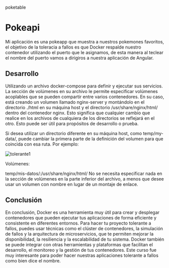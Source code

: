 poketable
# Pokeapi
Mi aplicación es una pokeapp que muestra a nuestros pokemones favoritos, el objetivo de la toleracia a fallos es que Docker respalde nuestro contenedor utilizando el puerto que le asignamos, de esta manera al teclear el nombre del puerto vamos a dirigiros a nuestra aplicación de Angular. 


## Desarrollo

Utilizando un archivo docker-compose para definir y ejecutar sus servicios. La sección de volúmenes en su archivo le permite especificar volúmenes acoplables que se pueden compartir entre varios contenedores. En su caso, está creando un volumen llamado nginx-server y montándolo en el directorio ./html en su máquina host y el directorio /usr/share/nginx/html/ dentro del contenedor nginx. Esto significa que cualquier cambio que realice en los archivos de cualquiera de los directorios se reflejará en el otro. Esto puede ser útil para propósitos de desarrollo o prueba.

Si desea utilizar un directorio diferente en su máquina host, como temp/my-data/, puede cambiar la primera parte de la definición del volumen para que coincida con esa ruta. Por ejemplo:



![tolerante1](https://github.com/srqsev/proyecto-tolerante/assets/11024621/647e37f9-30d4-4442-972e-e42da4be3ecc)






Volúmenes:

temp/mis-datos/:/usr/share/nginx/html/
No se necesita especificar nada en la sección de volúmenes en la parte inferior del archivo, a menos que desee usar un volumen con nombre en lugar de un montaje de enlace.

## Conclusión

En conclusión, Docker es una herramienta muy útil para crear y desplegar contenedores que pueden ejecutar tus aplicaciones de forma eficiente y consistente en diferentes entornos. Para hacer tu proyecto tolerante a fallos, puedes usar técnicas como el clúster de contenedores, la simulación de fallos y la arquitectura de microservicios, que te permiten mejorar la disponibilidad, la resiliencia y la escalabilidad de tu sistema. Docker también se puede integrar con otras herramientas y plataformas que facilitan el desarrollo, el monitoreo y la gestión de tus contenedores. 
Este curso fue muy interesante para poder hacer nuestras aplicaciones tolerante a fallos como bien dice el nombre.
